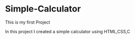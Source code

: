 # Simple-Calculator

<p>This is my first Project</p>
<p>In this project I created a simple calculator using HTML,CSS,C</p>
